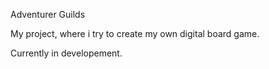 Adventurer Guilds

My project, where i try to create my own digital board game.

Currently in developement.
